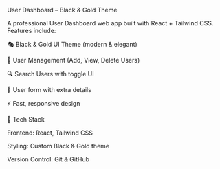 User Dashboard – Black & Gold Theme

A professional User Dashboard web app built with React + Tailwind CSS.
Features include:

🎭 Black & Gold UI Theme (modern & elegant)

👤 User Management (Add, View, Delete Users)

🔍 Search Users with toggle UI

📝 User form with extra details

⚡ Fast, responsive design

🚀 Tech Stack

Frontend: React, Tailwind CSS

Styling: Custom Black & Gold theme

Version Control: Git & GitHub
